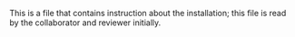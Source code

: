 This is a file that contains instruction about the installation; this file is read by the collaborator and reviewer initially.
